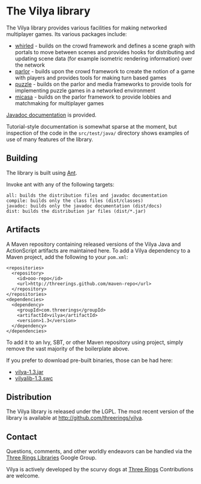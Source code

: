 The Vilya library
=================

The Vilya library provides various facilities for making networked multiplayer
games. Its various packages include:

* [whirled] - builds on the crowd framework and defines a scene graph with
  portals to move between scenes and provides hooks for distributing and
  updating scene data (for example isometric rendering information) over the
  network
* [parlor] - builds upon the crowd framework to create the notion of a game with
  players and provides tools for making turn based games
* [puzzle] - builds on the parlor and media frameworks to provide tools for
  implementing puzzle games in a networked environment
* [micasa] - builds on the parlor framework to provide lobbies and matchmaking
  for multiplayer games

[Javadoc documentation](http://threerings.github.com/vilya/apidocs/) is provided.

Tutorial-style documentation is somewhat sparse at the moment, but inspection
of the code in the `src/test/java/` directory shows examples of use of many
features of the library.

Building
--------

The library is built using [Ant](http://ant.apache.org/).

Invoke ant with any of the following targets:

    all: builds the distribution files and javadoc documentation
    compile: builds only the class files (dist/classes)
    javadoc: builds only the javadoc documentation (dist/docs)
    dist: builds the distribution jar files (dist/*.jar)

Artifacts
---------

A Maven repository containing released versions of the Vilya Java and
ActionScript artifacts are maintained here. To add a Vilya dependency to a
Maven project, add the following to your `pom.xml`:

    <repositories>
      <repository>
        <id>ooo-repo</id>
        <url>http://threerings.github.com/maven-repo</url>
      </repository>
    </repositories>
    <dependencies>
      <dependency>
        <groupId>com.threerings</groupId>
        <artifactId>vilya</artifactId>
        <version>1.3</version>
      </dependency>
    </dependencies>

To add it to an Ivy, SBT, or other Maven repository using project, simply
remove the vast majority of the boilerplate above.

If you prefer to download pre-built binaries, those can be had here:

* [vilya-1.3.jar](http://threerings.github.com/maven-repo/com/threerings/vilya/1.3/vilya-1.3.jar)
* [vilyalib-1.3.swc](http://threerings.github.com/maven-repo/com/threerings/vilyalib/1.3/vilyalib-1.3.swc)

Distribution
------------

The Vilya library is released under the LGPL. The most recent version of the
library is available at http://github.com/threerings/vilya.

Contact
-------

Questions, comments, and other worldly endeavors can be handled via the [Three
Rings Libraries](http://groups.google.com/group/ooo-libs) Google Group.

Vilya is actively developed by the scurvy dogs at
[Three Rings](http://www.threerings.net) Contributions are welcome.

[whirled]: http://threerings.github.com/vilya/apidocs/com/threerings/whirled/package-summary.html
[parlor]: http://threerings.github.com/vilya/apidocs/com/threerings/parlor/package-summary.html
[puzzle]: http://threerings.github.com/vilya/apidocs/com/threerings/puzzle/package-summary.html
[micasa]: http://threerings.github.com/vilya/apidocs/com/threerings/micasa/package-summary.html

